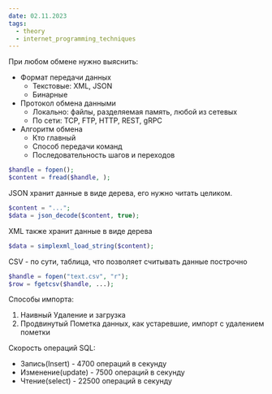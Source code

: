 ```yaml
---
date: 02.11.2023
tags:
  - theory
  - internet_programming_techniques
---
```

При любом обмене нужно выяснить:
- Формат передачи данных
  - Текстовые: XML, JSON
  - Бинарные
- Протокол обмена данными
  - Локально: файлы, разделяемая память, любой из сетевых
  - По сети: TCP, FTP, HTTP, REST, gRPC
- Алгоритм обмена
  - Кто главный
  - Способ передачи команд
  - Последовательность шагов и переходов

```php
$handle = fopen();
$content = fread($handle, );
```

JSON хранит данные в виде дерева, его нужно читать целиком.
```php
$content = "...";
$data = json_decode($content, true);
```

XML также хранит данные в виде дерева
```php
$data = simplexml_load_string($content);
```

CSV - по сути, таблица, что позволяет считывать данные построчно
```php
$handle = fopen("text.csv", "r");
$row = fgetcsv($handle, ...);
```

Способы импорта:
1. Наивный
   Удаление и загрузка
2. Продвинутый
   Пометка данных, как устаревшие, импорт с удалением пометки

Скорость операций SQL:
- Запись(Insert) - 4700 операций в секунду
- Изменение(update) - 7500 операций в секунду
- Чтение(select) - 22500 операций в секунду

